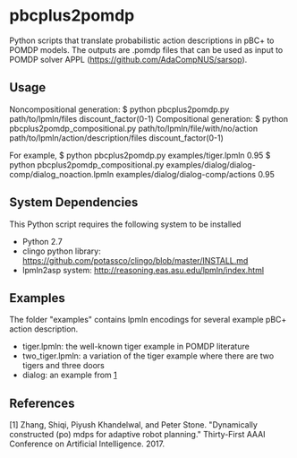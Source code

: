 # pbcplus2pomdp

Python scripts that translate probabilistic action descriptions in pBC+ to POMDP models. The outputs are .pomdp files that can be used as input to POMDP solver APPL (https://github.com/AdaCompNUS/sarsop).

## Usage
Noncompositional generation:
$ python pbcplus2pomdp.py path/to/lpmln/files discount_factor(0-1)
Compositional generation:
$ python pbcplus2pomdp_compositional.py path/to/lpmln/file/with/no/action path/to/lpmln/action/description/files discount_factor(0-1)

For example,
$ python pbcplus2pomdp.py examples/tiger.lpmln  0.95
$ python pbcplus2pomdp_compositional.py examples/dialog/dialog-comp/dialog_noaction.lpmln examples/dialog/dialog-comp/actions 0.95

## System Dependencies
This Python script requires the following system to be installed
- Python 2.7
- clingo python library: https://github.com/potassco/clingo/blob/master/INSTALL.md
- lpmln2asp system: http://reasoning.eas.asu.edu/lpmln/index.html

## Examples
The folder "examples" contains lpmln encodings for several example pBC+ action description.
- tiger.lpmln: the well-known tiger example in POMDP literature
- two_tiger.lpmln: a variation of the tiger example where there are two tigers and three doors
- dialog: an example from [1](http://www.cs.binghamton.edu/~szhang/papers/2017_CONF_AAAI_Zhang.pdf)

## References

[1] Zhang, Shiqi, Piyush Khandelwal, and Peter Stone. "Dynamically constructed (po) mdps for adaptive robot planning." Thirty-First AAAI Conference on Artificial Intelligence. 2017.
